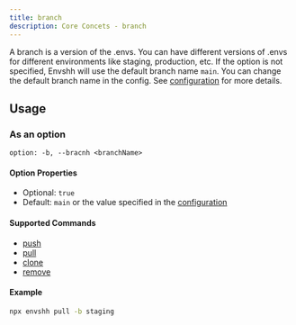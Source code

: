 ```yaml
---
title: branch
description: Core Concets - branch
---
```


A branch is a version of the .envs. You can have different versions of .envs for different environments like staging, production, etc. If the option is not specified, Envshh will use the default branch name `main`. You can change the default branch name in the config. See [configuration](/configuration) for more details.

## Usage

### As an option

`option: -b, --bracnh <branchName>`

#### Option Properties

- Optional: `true`
- Default: `main` or the value specified in the [configuration](/configuration)

#### Supported Commands

- [push](/commands/01-push)
- [pull](/commands/02-pull)
- [clone](/commands/03-clone)
- [remove](/commands/05-remove)

#### Example

  ```sh
  npx envshh pull -b staging
  ```
